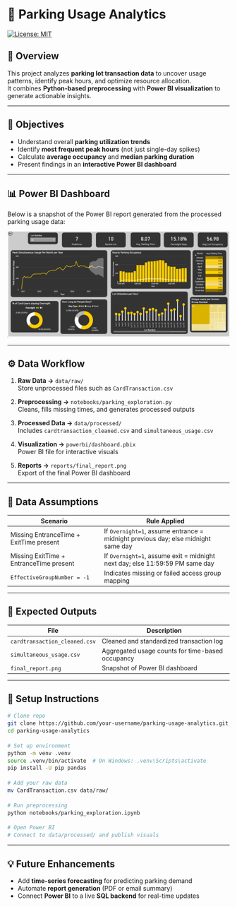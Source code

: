 # 🚗 Parking Usage Analytics

[![License: MIT](https://img.shields.io/badge/License-MIT-yellow.svg)](LICENSE)

## 📖 Overview
This project analyzes **parking lot transaction data** to uncover usage patterns, identify peak hours, and optimize resource allocation.  
It combines **Python-based preprocessing** with **Power BI visualization** to generate actionable insights.

---

## 🎯 Objectives
- Understand overall **parking utilization trends**
- Identify **most frequent peak hours** (not just single-day spikes)
- Calculate **average occupancy** and **median parking duration**
- Present findings in an **interactive Power BI dashboard**

---

## 📊 Power BI Dashboard

Below is a snapshot of the Power BI report generated from the processed parking usage data:

![Power BI Dashboard](reports/final_report.png)

---

## ⚙️ Data Workflow

1. **Raw Data →** `data/raw/`  
   Store unprocessed files such as `CardTransaction.csv`

2. **Preprocessing →** `notebooks/parking_exploration.py`  
   Cleans, fills missing times, and generates processed outputs

3. **Processed Data →** `data/processed/`  
   Includes `cardtransaction_cleaned.csv` and `simultaneous_usage.csv`

4. **Visualization →** `powerbi/dashboard.pbix`  
   Power BI file for interactive visuals

5. **Reports →** `reports/final_report.png`  
   Export of the final Power BI dashboard

---

## 🧠 Data Assumptions

| Scenario | Rule Applied |
|-----------|---------------|
| Missing EntranceTime + ExitTime present | If `Overnight=1`, assume entrance = midnight previous day; else midnight same day |
| Missing ExitTime + EntranceTime present | If `Overnight=1`, assume exit = midnight next day; else 11:59:59 PM same day |
| `EffectiveGroupNumber = -1` | Indicates missing or failed access group mapping |

---

## 🧾 Expected Outputs

| File | Description |
|------|--------------|
| `cardtransaction_cleaned.csv` | Cleaned and standardized transaction log |
| `simultaneous_usage.csv` | Aggregated usage counts for time-based occupancy |
| `final_report.png` | Snapshot of Power BI dashboard |

---

## 🚀 Setup Instructions

```bash
# Clone repo
git clone https://github.com/your-username/parking-usage-analytics.git
cd parking-usage-analytics

# Set up environment
python -m venv .venv
source .venv/bin/activate  # On Windows: .venv\Scripts\activate
pip install -U pip pandas

# Add your raw data
mv CardTransaction.csv data/raw/

# Run preprocessing
python notebooks/parking_exploration.ipynb

# Open Power BI
# Connect to data/processed/ and publish visuals
```
---
## 💡 Future Enhancements

- Add **time-series forecasting** for predicting parking demand  
- Automate **report generation** (PDF or email summary)  
- Connect **Power BI** to a live **SQL backend** for real-time updates  

